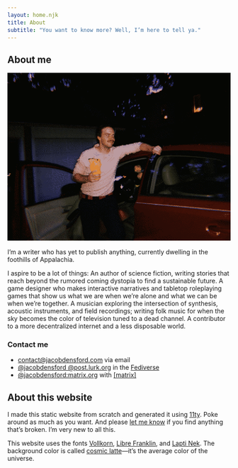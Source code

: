 ```yaml
---
layout: home.njk
title: About
subtitle: "You want to know more? Well, I’m here to tell ya."
---
```


<section>

## About me

![A picture of me standing by my Prius and holding a Jar Jar Binks tiki mug.](/images/jarjarmug.png)

I’m a writer who has yet to publish anything, currently dwelling in the foothills of Appalachia.

I aspire to be a lot of things: An author of science fiction, writing stories that reach beyond the rumored coming dystopia to find a sustainable future. A game designer who makes interactive narratives and tabletop roleplaying games that show us what we are when we’re alone and what we can be when we’re together. A musician exploring the intersection of synthesis, acoustic instruments, and field recordings; writing folk music for when the sky becomes the color of television tuned to a dead channel. A contributor to a more decentralized internet and a less disposable world.

### Contact me

- [contact@jacobdensford.com](mailto:contact@jacobdensford.com) via email
- [@jacobdensford @post.lurk.org](https://post.lurk.org/@jacobdensford) in the [Fediverse](https://en.wikipedia.org/wiki/Fediverse)
- [@jacobdensford:matrix.org](https://matrix.to/#/@jacobdensford:matrix.org) with [[matrix]](https://matrix.org/)

</section>

<section>

## About this website

I made this static website from scratch and generated it using [11ty](https://www.11ty.dev/). Poke around as much as you want. And please [let me know](https://github.com/jacobdensford/jacobdensford.com) if you find anything that’s broken. I’m very new to all this.

This website uses the fonts [Vollkorn](http://vollkorn-typeface.com/), [Libre Franklin](https://fonts.google.com/specimen/Libre+Franklin), and [Lapti Nek](https://aurekfonts.github.io/?font=LaptiNekAF). The background color is called [cosmic latte](https://en.wikipedia.org/wiki/Cosmic_latte)&mdash;it’s the average color of the universe.

</section>
